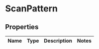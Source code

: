 # ScanPattern

## Properties

 Name | Type | Description | Notes 
------|------|-------------|-------



